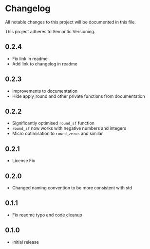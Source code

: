 # **Changelog**

All notable changes to this project will be documented in this file.

This project adheres to Semantic Versioning.

## 0.2.4
- Fix link in readme
- Add link to changelog in readme

## 0.2.3
- Improvements to documentation
- Hide apply_round and other private functions from documentation

## 0.2.2

- Significantly optimised `round_sf` function
- `round_sf` now works with negative numbers and integers
- Micro optimisation to `round_zeros` and similar

## 0.2.1

- License Fix

## 0.2.0

- Changed naming convention to be more consistent with std

## 0.1.1

- Fix readme typo and code cleanup

## 0.1.0

- Initial release
